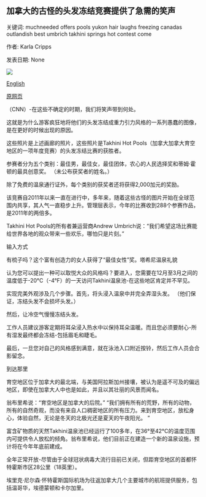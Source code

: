 ## 加拿大的古怪的头发冻结竞赛提供了急需的笑声

关键词: muchneeded offers pools yukon hair laughs freezing canadas outlandish best umbrich takhini springs hot contest come

作者: Karla Cripps

发表日期: None

![](https://cdn.cnn.com/cnnnext/dam/assets/200401122204-peoples-choice-super-tease.jpg)

[English](Canada%27s%20outlandish%20hair%20freezing%20contest%20offers%20much-needed%20laughs.md)

[原网页](https://edition.cnn.com/travel/article/hair-freezing-contest-canada/index.html)

（CNN）-在这些不确定的时期，我们将笑声带到何处。

这就是为什么游客疯狂地将他们的头发冻结成重力引力风格的一系列愚蠢的图像，是在更好的时候出现的原因。

这些照片是上述画廊的照片，这些照片是Takhini Hot Pools（加拿大加拿大育空地区的一项年度竞赛）的头发冻结比赛的获胜者。

参赛者分为五个类别：最佳男，最佳女，最佳团体，农心的人民选择奖和蒂姆·霍顿的最具创意奖。 （未公布获奖者的姓名。）

除了免费的温泉通行证外，每个类别的获奖者还将获得2,000加元的奖励。

该竞赛自2011年以来一直在进行中，多年来，随着这些古怪的图片开始在全球范围内共享，其人气一直稳步上升。管理层表示，今年的比赛收到288个参赛作品，是2011年的两倍多。

Takhini Hot Pools的所有者兼运营商Andrew Umbrich说：“我们希望这场比赛能给世界各地的观众带来一些欢乐，哪怕只是片刻。”

输入方式

有梳子吗？这个富有创造力的女人获得了“最佳女性”奖。塔希尼温泉礼貌

认为您可以提出一种可以取悦大众的风格吗？要进入，您需要在12月至3月之间的温度低于-20°C（-4°F）的一天访问Takhini温泉池-在这些地区肯定并不罕见。



实现完美外观涉及几个步骤。首先，将头浸入温泉中并完全弄湿头发。 （他们保证，冻结头发不会损坏头发。）

然后，让冷空气慢慢冻结头发。

工作人员建议游客定期将耳朵浸入热水中以保持耳朵温暖。而且您必须要耐心-所有湿发最终都会冻结-包括眉毛和睫毛。

最后，一旦您对自己的风格感到满意，就在泳池入口附近按铃，然后工作人员会合影留念。

到达那里

育空地区位于加拿大的最北端，与美国阿拉斯加州接壤，被认为是遥不可及的偏远地区，即使在加拿大人中也是如此，并且以其壮丽的风景而闻名。

翁布里希说：“育空地区是加拿大的后院。” “我们拥有所有的荒野，所有的动物，所有的自然奇观，而没有来自人口稠密地区的所有压力。来到育空地区，放松身心，体验自然，无论是冬天的北极光还是夏天的午夜阳光。 ”

富含矿物质的天然Takhini温泉池已经运行了100多年，在36°至42°C的温度范围内可提供令人放松的倾角。翁布里希说，他们目前正在建造一个新的温泉设施，预计将在今年年底前建成。

全年正常开放-尽管由于全球冠状病毒大流行目前已关闭，但距育空地区的首都怀特霍斯市区28公里（18英里）。

埃里克·尼尔森·怀特霍斯国际机场为往返加拿大几个主要城市的航班提供服务，包括温哥华，埃德蒙顿和卡尔加里。
